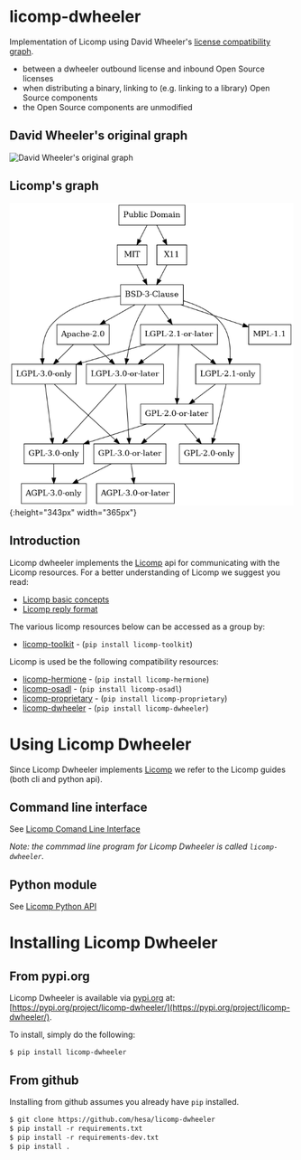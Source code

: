 # licomp-dwheeler

Implementation of Licomp using David Wheeler's [license compatibility graph](https://dwheeler.com/essays/floss-license-slide.html).

* between a dwheeler outbound license and inbound Open Source licenses
* when distributing a binary, linking to (e.g. linking to a library) Open Source components
* the Open Source components are unmodified

## David Wheeler's original graph
![David Wheeler's original graph](https://dwheeler.com/essays/floss-license-slide-image.png)

## Licomp's graph
![Graph over the supported licenses' compatibilities](licomp-dwheeler.png){:height="343px" width="365px"}

## Introduction 

Licomp dwheeler implements the [Licomp](https://github.com/hesa/licomp) api for communicating with the Licomp resources. For a better understanding of Licomp we suggest you read:

* [Licomp basic concepts](https://github.com/hesa/licomp/#licomp-concepts)
* [Licomp reply format](https://github.com/hesa/licomp/blob/main/docs/reply-format.md)

The various licomp resources below can be accessed as a group by:
* [licomp-toolkit](https://github.com/hesa/licomp-toolkit) - (`pip install licomp-toolkit`)

Licomp is used be the following compatibility resources:
* [licomp-hermione](https://github.com/hesa/licomp-hermione) - (`pip install licomp-hermione`)
* [licomp-osadl](https://github.com/hesa/licomp-osadl) - (`pip install licomp-osadl`)
* [licomp-proprietary](https://github.com/hesa/licomp-proprietary) - (`pip install licomp-proprietary`)
* [licomp-dwheeler](https://github.com/hesa/licomp-dwheeler) - (`pip install licomp-dwheeler`)

# Using Licomp Dwheeler

Since Licomp Dwheeler implements [Licomp](https://github.com/hesa/licomp) we refer to the Licomp guides (both cli and python api).

## Command line interface

See [Licomp Comand Line Interface](https://github.com/hesa/licomp/blob/main/docs/cli-guide.md)

_Note: the commmad line program for Licomp Dwheeler is called `licomp-dwheeler`._

## Python module

See [Licomp Python API](https://github.com/hesa/licomp/blob/main/docs/python-api.md)

# Installing Licomp Dwheeler

## From pypi.org

Licomp Dwheeler is available via [pypi.org](https://pypi.org/) at: [https://pypi.org/project/licomp-dwheeler/](https://pypi.org/project/licomp-dwheeler/).


To install, simply do the following:

```
$ pip install licomp-dwheeler
```

## From github

Installing from github assumes you already have `pip` installed.

```
$ git clone https://github.com/hesa/licomp-dwheeler
$ pip install -r requirements.txt
$ pip install -r requirements-dev.txt
$ pip install .
```
